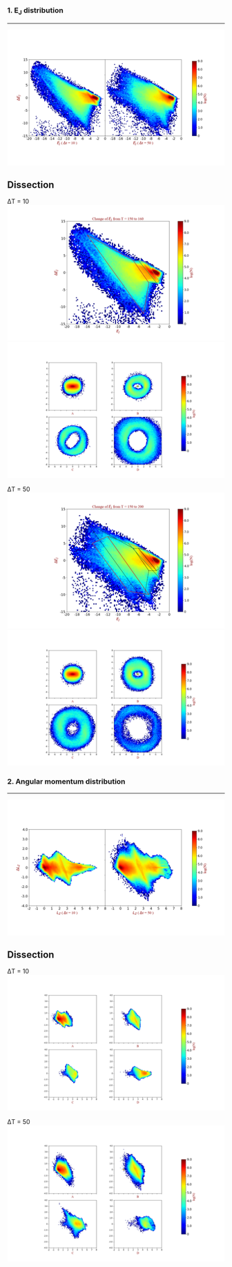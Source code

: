 ### 1. E<sub>J</sub> distribution  
----
<img src="../../output/dEj_t150_cmp.png">  

Dissection
----

&Delta;T = 10  
<img src="dEj_t150_to_160_color.png"> 
<img src="dEj_sect_t150to160.png"> 

&Delta;T = 50  
<img src="dEj_t150_to_200_color.png"> 
<img src="dEj_sect_t150to200.png"> 


### 2. Angular momentum distribution
----
<img src="../../output/da_t150_cmp.png">   

Dissection
----

&Delta;T = 10  
<img src="da_sect_t150to160.png"> 

&Delta;T = 50  
<img src="da_sect_t150to200.png"> 
